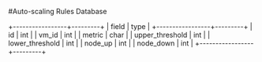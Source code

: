 #Auto-scaling Rules Database

+-----------------+---------+
| field           | type    |
+-----------------+---------+
| id              | int     |
| vm_id           | int     |
| metric          | char    |
| upper_threshold | int     |
| lower_threshold | int     |
| node_up         | int     |
| node_down       | int     |
+-----------------+---------+
